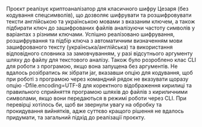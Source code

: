 Проєкт реалізує криптоаналізатор для класичного шифру Цезаря (без кодування спецсимволів), що дозволяє шифрувати та розшифровувати тексти англійською та українською мовами з вказаним ключем, а також підбирати ключ до зашифрованих файлів аналізуючи частоту символів у варіантах з різними ключами. Успішно реалізовано шифрування, розшифрування та підбір ключа з автоматичним визначенням мови зашифрованого тексту (українська/англійська) та використання відповідного словника за замовчуванням, у разі відсутнього аргументу шляху до файлу для текстового аналізу. Також було розроблено клас CLI для роботи з програмою, якщо вона запущена без аргументів. Не вдалось розібратись як зібрати jar, вказавши опцію для кодування, щоб при роботі з програмою через командний рядок не вказувати щоразу опцію -Dfile.encoding=UTF-8 для коректного відображення кирилиці та правильного сприйняття програмою шляхів до файлів з кириличними символами, якщо вони передаються в режимі роботи через CLI. При перевірці хотілось би, щоб ви звернули увагу на обробку та прокидування вийнятків, адже суттєво кращого рішення не вдалось придумати, та загальний підхід до реалізації проєкту.
